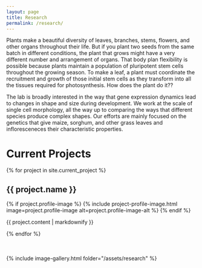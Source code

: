 ```yaml
---
layout: page
title: Research
permalink: /research/
---
```


Plants make a beautiful diversity of leaves, branches, stems, flowers, and other organs throughout their life. But if you plant two seeds from the same batch in different conditions, the plant that grows might have a very different number and arrangement of organs. That body plan flexibility is possible because plants maintain a population of pluripotent stem cells throughout the growing season. To make a leaf, a plant must coordinate the recruitment and growth of those initial stem cells as they transform into all the tissues required for photosynthesis. How does the plant do it??

The lab is broadly interested in the way that gene expression dynamics lead to changes in shape and size during development. We work at the scale of single cell morphology, all the way up to comparing the ways that different species produce complex shapes. Our efforts are mainly focused on the genetics that give maize, sorghum, and other grass leaves and infloresceneces their characteristic properties.

Current Projects
==================
<div>
  {% for project in site.current_project %}
      <h2>{{ project.name }}</h2>
      <div style="overflow: hidden;">
        {% if project.profile-image %}
        {% include project-profile-image.html image=project.profile-image alt=project.profile-image-alt %}
        {% endif %}
      <p>{{ project.content | markdownify }}</p></div>
  {% endfor %}
</div>

<br>
<br>


{% include image-gallery.html folder="/assets/research" %}
